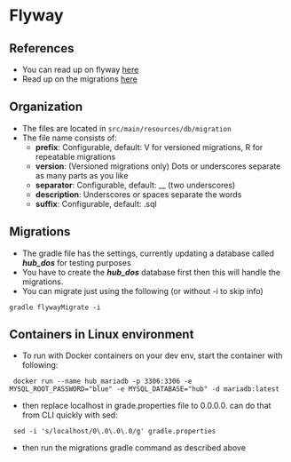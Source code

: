 # Flyway

## References
* You can read up on flyway [here](https://flywaydb.org/documentation/gradle/)
* Read up on the migrations [here](https://flywaydb.org/documentation/migration/sql)

## Organization
* The files are located in `src/main/resources/db/migration`
* The file name consists of:
  * **prefix**: Configurable, default: V for versioned migrations, R for repeatable migrations
  * **version**: (Versioned migrations only) Dots or underscores separate as many parts as you like
  * **separator**: Configurable, default: __ (two underscores)
  * **description**: Underscores or spaces separate the words
  * **suffix**: Configurable, default: .sql

## Migrations
* The gradle file has the settings, currently updating a database called **_hub_dos_** for testing purposes
* You have to create the **_hub_dos_** database first then this will handle the migrations.
* You can migrate just using the following (or without -i to skip info)
```Shell
gradle flywayMigrate -i
```

## Containers in Linux environment
* To run with Docker containers on your dev env, start the container with following:
```Shell
 docker run --name hub_mariadb -p 3306:3306 -e MYSQL_ROOT_PASSWORD="blue" -e MYSQL_DATABASE="hub" -d mariadb:latest 
```
* then replace localhost in grade.properties file to 0.0.0.0. can do that from CLI quickly with sed:
```Shell
 sed -i 's/localhost/0\.0\.0\.0/g' gradle.properties
```
* then run the migrations gradle command as described above
